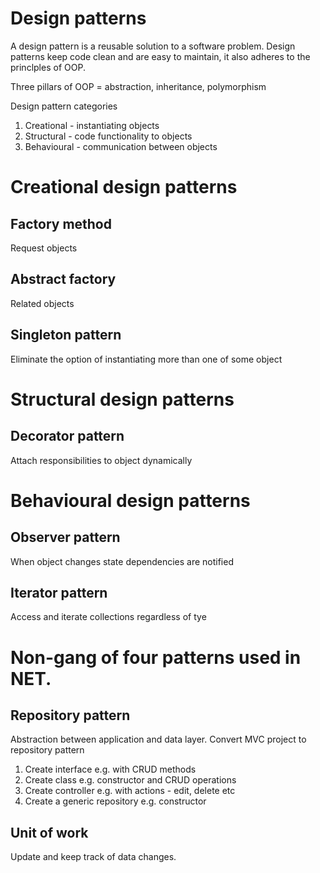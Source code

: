 Design patterns
================

A design pattern is a reusable solution to a software problem.  Design patterns keep code clean and are easy to maintain, it also adheres to the princlples of OOP.

Three pillars of OOP = abstraction, inheritance, polymorphism

Design pattern categories

1. Creational - instantiating objects
2. Structural - code functionality to objects
3. Behavioural - communication between objects



Creational design patterns
================================
Factory method
----------------
Request objects

Abstract factory
-----------------
Related objects

Singleton pattern
------------------
Eliminate the option of instantiating more than one of some object

Structural design patterns
=============================
Decorator pattern
-----------------
Attach responsibilities to object dynamically

Behavioural design patterns
==============================

Observer pattern
-----------------
When object changes state dependencies are notified

Iterator pattern
--------------------
Access and iterate collections regardless of tye

Non-gang of four patterns used in NET.
=============================================
Repository pattern
---------------------
Abstraction between application and data layer.  Convert MVC project to repository pattern

1. Create interface e.g. with CRUD methods
2. Create class e.g. constructor and CRUD operations
3. Create controller e.g. with actions - edit, delete etc
4. Create a generic repository e.g. constructor

Unit of work
------------
Update and keep track of data changes.
